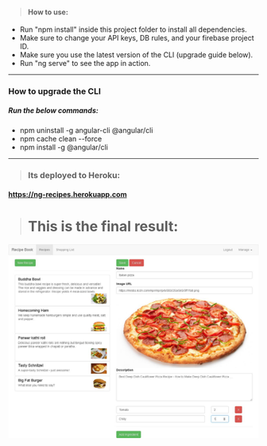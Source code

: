 > #### How to use:

+ Run "npm install" inside this project folder to install all dependencies.
+ Make sure to change your API keys, DB rules, and your firebase project ID.
+ Make sure you use the latest version of the CLI (upgrade guide below).
+ Run "ng serve" to see the app in action.
-----------------------

### How to upgrade the CLI
##### Run the below commands:

+ npm uninstall -g angular-cli @angular/cli
+ npm cache clean --force
+ npm install -g @angular/cli
-----------------------
> ### Its deployed to Heroku: 
#### https://ng-recipes.herokuapp.com
> # This is the final result:
![Cover image](https://github.com/BiggaHD/Balkan_Recipe_Book/blob/master/Final%20product!.jpg)
